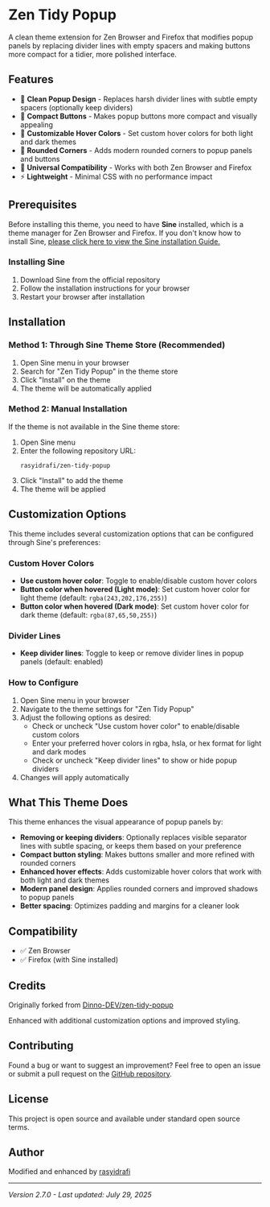 # Zen Tidy Popup

A clean theme extension for Zen Browser and Firefox that modifies popup panels by replacing divider lines with empty spacers and making buttons more compact for a tidier, more polished interface.

## Features

- 🎨 **Clean Popup Design** - Replaces harsh divider lines with subtle empty spacers (optionally keep dividers)
- 📏 **Compact Buttons** - Makes popup buttons more compact and visually appealing
- 🌈 **Customizable Hover Colors** - Set custom hover colors for both light and dark themes
- 🎯 **Rounded Corners** - Adds modern rounded corners to popup panels and buttons
- 🔧 **Universal Compatibility** - Works with both Zen Browser and Firefox
- ⚡ **Lightweight** - Minimal CSS with no performance impact

## Prerequisites

Before installing this theme, you need to have **Sine** installed, which is a theme manager for Zen Browser and Firefox. If you don't know how to install Sine, [please click here to view the Sine installation Guide.](https://github.com/CosmoCreeper/Sine#%EF%B8%8F-installation)

### Installing Sine

1. Download Sine from the official repository
2. Follow the installation instructions for your browser
3. Restart your browser after installation

## Installation

### Method 1: Through Sine Theme Store (Recommended)

1. Open Sine menu in your browser
2. Search for "Zen Tidy Popup" in the theme store
3. Click "Install" on the theme
4. The theme will be automatically applied

### Method 2: Manual Installation

If the theme is not available in the Sine theme store:

1. Open Sine menu
2. Enter the following repository URL:
   ```
   rasyidrafi/zen-tidy-popup
   ```
3. Click "Install" to add the theme
4. The theme will be applied

## Customization Options

This theme includes several customization options that can be configured through Sine's preferences:

### Custom Hover Colors

- **Use custom hover color**: Toggle to enable/disable custom hover colors
- **Button color when hovered (Light mode)**: Set custom hover color for light theme (default: `rgba(243,202,176,255)`)
- **Button color when hovered (Dark mode)**: Set custom hover color for dark theme (default: `rgba(87,65,50,255)`)

### Divider Lines

- **Keep divider lines**: Toggle to keep or remove divider lines in popup panels (default: enabled)

### How to Configure

1. Open Sine menu in your browser
2. Navigate to the theme settings for "Zen Tidy Popup"
3. Adjust the following options as desired:
   - Check or uncheck "Use custom hover color" to enable/disable custom colors
   - Enter your preferred hover colors in rgba, hsla, or hex format for light and dark modes
   - Check or uncheck "Keep divider lines" to show or hide popup dividers
4. Changes will apply automatically

## What This Theme Does

This theme enhances the visual appearance of popup panels by:

- **Removing or keeping dividers**: Optionally replaces visible separator lines with subtle spacing, or keeps them based on your preference
- **Compact button styling**: Makes buttons smaller and more refined with rounded corners
- **Enhanced hover effects**: Adds customizable hover colors that work with both light and dark themes
- **Modern panel design**: Applies rounded corners and improved shadows to popup panels
- **Better spacing**: Optimizes padding and margins for a cleaner look

## Compatibility

- ✅ Zen Browser
- ✅ Firefox (with Sine installed)

## Credits

Originally forked from [Dinno-DEV/zen-tidy-popup](https://github.com/Dinno-DEV/zen-tidy-popup)

Enhanced with additional customization options and improved styling.

## Contributing

Found a bug or want to suggest an improvement? Feel free to open an issue or submit a pull request on the [GitHub repository](https://github.com/rasyidrafi/zen-tidy-popup/).

## License

This project is open source and available under standard open source terms.

## Author

Modified and enhanced by [rasyidrafi](https://github.com/rasyidrafi)

---

*Version 2.7.0 - Last updated: July 29, 2025*